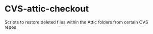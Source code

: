 # CVS-attic-checkout
Scripts to restore deleted files within the Attic folders from certain CVS repos
